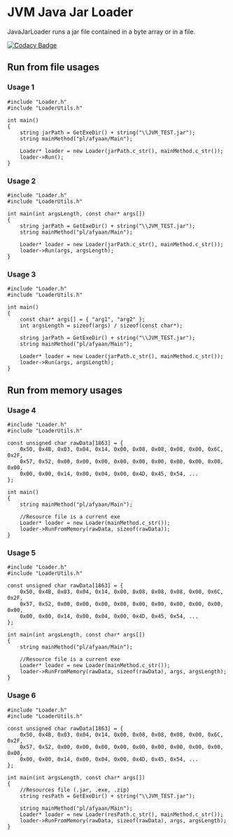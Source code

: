 # JVM Java Jar Loader
JavaJarLoader runs a jar file contained in a byte array or in a file.

[![Codacy Badge](https://app.codacy.com/project/badge/Grade/27700785ed774aad99d559135d793175)](https://www.codacy.com/gh/AFYaan/JVM-JavaJarLoader/dashboard?utm_source=github.com&amp;utm_medium=referral&amp;utm_content=AFYaan/JVM-JavaJarLoader&amp;utm_campaign=Badge_Grade)

## Run from file usages

### Usage 1

```cplusplus
#include "Loader.h"
#include "LoaderUtils.h"

int main()
{
    string jarPath = GetExeDir() + string("\\JVM_TEST.jar");
    string mainMethod("pl/afyaan/Main");

    Loader* loader = new Loader(jarPath.c_str(), mainMethod.c_str());
    loader->Run();
}
```

### Usage 2

```cplusplus
#include "Loader.h"
#include "LoaderUtils.h"

int main(int argsLength, const char* args[])
{
    string jarPath = GetExeDir() + string("\\JVM_TEST.jar");
    string mainMethod("pl/afyaan/Main");

    Loader* loader = new Loader(jarPath.c_str(), mainMethod.c_str());
    loader->Run(args, argsLength);
}
```

### Usage 3

```cplusplus
#include "Loader.h"
#include "LoaderUtils.h"

int main()
{
    const char* args[] = { "arg1", "arg2" };
    int argsLength = sizeof(args) / sizeof(const char*);

    string jarPath = GetExeDir() + string("\\JVM_TEST.jar");
    string mainMethod("pl/afyaan/Main");

    Loader* loader = new Loader(jarPath.c_str(), mainMethod.c_str());
    loader->Run(args, argsLength);
}
```

## Run from memory usages

### Usage 4

```cplusplus
#include "Loader.h"
#include "LoaderUtils.h"

const unsigned char rawData[1863] = {
	0x50, 0x4B, 0x03, 0x04, 0x14, 0x00, 0x08, 0x08, 0x08, 0x00, 0x6C, 0x2F,
	0x57, 0x52, 0x00, 0x00, 0x00, 0x00, 0x00, 0x00, 0x00, 0x00, 0x00, 0x00,
	0x00, 0x00, 0x14, 0x00, 0x04, 0x00, 0x4D, 0x45, 0x54, ...
};

int main()
{
    string mainMethod("pl/afyaan/Main");
    
    //Resource file is a current exe
    Loader* loader = new Loader(mainMethod.c_str());
    loader->RunFromMemory(rawData, sizeof(rawData));
}
```

### Usage 5

```cplusplus
#include "Loader.h"
#include "LoaderUtils.h"

const unsigned char rawData[1863] = {
	0x50, 0x4B, 0x03, 0x04, 0x14, 0x00, 0x08, 0x08, 0x08, 0x00, 0x6C, 0x2F,
	0x57, 0x52, 0x00, 0x00, 0x00, 0x00, 0x00, 0x00, 0x00, 0x00, 0x00, 0x00,
	0x00, 0x00, 0x14, 0x00, 0x04, 0x00, 0x4D, 0x45, 0x54, ...
};

int main(int argsLength, const char* args[])
{
    string mainMethod("pl/afyaan/Main");
    
    //Resource file is a current exe
    Loader* loader = new Loader(mainMethod.c_str());
    loader->RunFromMemory(rawData, sizeof(rawData), args, argsLength);
}
```

### Usage 6

```cplusplus
#include "Loader.h"
#include "LoaderUtils.h"

const unsigned char rawData[1863] = {
	0x50, 0x4B, 0x03, 0x04, 0x14, 0x00, 0x08, 0x08, 0x08, 0x00, 0x6C, 0x2F,
	0x57, 0x52, 0x00, 0x00, 0x00, 0x00, 0x00, 0x00, 0x00, 0x00, 0x00, 0x00,
	0x00, 0x00, 0x14, 0x00, 0x04, 0x00, 0x4D, 0x45, 0x54, ...
};

int main(int argsLength, const char* args[])
{
    //Resources file (.jar, .exe, .zip)
    string resPath = GetExeDir() + string("\\JVM_TEST.jar");

    string mainMethod("pl/afyaan/Main");
    Loader* loader = new Loader(resPath.c_str(), mainMethod.c_str());
    loader->RunFromMemory(rawData, sizeof(rawData), args, argsLength);
}
```
